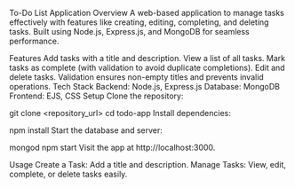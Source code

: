 To-Do List Application
Overview
A web-based application to manage tasks effectively with features like creating, editing, completing, and deleting tasks. Built using Node.js, Express.js, and MongoDB for seamless performance.

Features
Add tasks with a title and description.
View a list of all tasks.
Mark tasks as complete (with validation to avoid duplicate completions).
Edit and delete tasks.
Validation ensures non-empty titles and prevents invalid operations.
Tech Stack
Backend: Node.js, Express.js
Database: MongoDB
Frontend: EJS, CSS
Setup
Clone the repository:

git clone <repository_url>
cd todo-app
Install dependencies:

npm install
Start the database and server:

mongod
npm start
Visit the app at http://localhost:3000.

Usage
Create a Task: Add a title and description.
Manage Tasks: View, edit, complete, or delete tasks easily.
